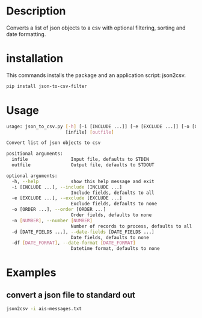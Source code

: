 # Description
Converts a list of json objects to a csv with optional filtering, sorting and date formatting.

# installation
This commands installs the package and an application script: json2csv. 
```bash
pip install json-to-csv-filter
```

# Usage
```bash
usage: json_to_csv.py [-h] [-i [INCLUDE ...]] [-e [EXCLUDE ...]] [-o [ORDER ...]] [-n [NUMBER]] [-d [DATE_FIELDS ...]] [-df [DATE_FORMAT]]
                      [infile] [outfile]

Convert list of json objects to csv

positional arguments:
  infile                Input file, defaults to STDIN
  outfile               Output file, defaults to STDOUT

optional arguments:
  -h, --help            show this help message and exit
  -i [INCLUDE ...], --include [INCLUDE ...]
                        Include fields, defaults to all
  -e [EXCLUDE ...], --exclude [EXCLUDE ...]
                        Exclude fields, defaults to none
  -o [ORDER ...], --order [ORDER ...]
                        Order fields, defaults to none
  -n [NUMBER], --number [NUMBER]
                        Number of records to process, defaults to all
  -d [DATE_FIELDS ...], --date-fields [DATE_FIELDS ...]
                        Date fields, defaults to none
  -df [DATE_FORMAT], --date-format [DATE_FORMAT]
                        Datetime format, defaults to none
```

# Examples
## convert a json file to standard out
```bash
json2csv -i ais-messages.txt
```
